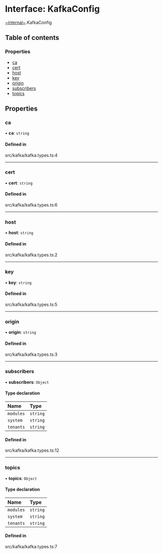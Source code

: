 # Interface: KafkaConfig

[~internal~](../wiki/~internal~).KafkaConfig

## Table of contents

### Properties

- [ca](../wiki/~internal~.KafkaConfig#ca)
- [cert](../wiki/~internal~.KafkaConfig#cert)
- [host](../wiki/~internal~.KafkaConfig#host)
- [key](../wiki/~internal~.KafkaConfig#key)
- [origin](../wiki/~internal~.KafkaConfig#origin)
- [subscribers](../wiki/~internal~.KafkaConfig#subscribers)
- [topics](../wiki/~internal~.KafkaConfig#topics)

## Properties

### ca

• **ca**: `string`

#### Defined in

src/kafka/kafka.types.ts:4

___

### cert

• **cert**: `string`

#### Defined in

src/kafka/kafka.types.ts:6

___

### host

• **host**: `string`

#### Defined in

src/kafka/kafka.types.ts:2

___

### key

• **key**: `string`

#### Defined in

src/kafka/kafka.types.ts:5

___

### origin

• **origin**: `string`

#### Defined in

src/kafka/kafka.types.ts:3

___

### subscribers

• **subscribers**: `Object`

#### Type declaration

| Name | Type |
| :------ | :------ |
| `modules` | `string` |
| `system` | `string` |
| `tenants` | `string` |

#### Defined in

src/kafka/kafka.types.ts:12

___

### topics

• **topics**: `Object`

#### Type declaration

| Name | Type |
| :------ | :------ |
| `modules` | `string` |
| `system` | `string` |
| `tenants` | `string` |

#### Defined in

src/kafka/kafka.types.ts:7
